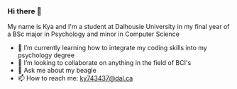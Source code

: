 ### Hi there 👋

My name is Kya and I'm a student at Dalhousie University in my final year of a BSc major in Psychology and minor in Computer Science

- 🌱 I’m currently learning how to integrate my coding skills into my psychology degree
- 👯 I’m looking to collaborate on anything in the field of BCI's
- 💬 Ask me about my beagle
- 📫 How to reach me: ky743437@dal.ca
